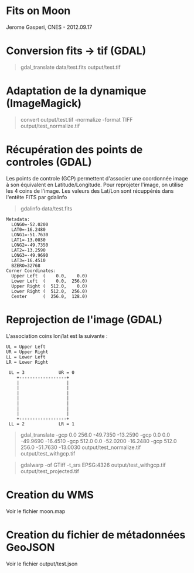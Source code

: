 # Fits on Moon #

Jerome Gasperi, CNES - 2012.09.17

# Conversion fits -> tif (GDAL) #
> gdal_translate data/test.fits output/test.tif

# Adaptation de la dynamique (ImageMagick) #
> convert output/test.tif -normalize -format TIFF output/test_normalize.tif

# Récupération des points de controles (GDAL) #
Les points de controle (GCP) permettent d'associer une coordonnée image à son équivalent en Latitude/Longitude. Pour reprojeter l'image, on utilise les 4 coins de l'image. Les valeurs des Lat/Lon sont récuppérés dans l'entête FITS par gdalinfo

> gdalinfo data/test.fits

    Metadata:
      LONG0=-52.0200
      LAT0=-16.2480
      LONG1=-51.7630
      LAT1=-13.0030
      LONG2=-49.7350
      LAT2=-13.2590
      LONG3=-49.9690
      LAT3=-16.4510
      BZERO=32768
    Corner Coordinates:
      Upper Left  (    0.0,    0.0)
      Lower Left  (    0.0,  256.0)
      Upper Right (  512.0,    0.0)
      Lower Right (  512.0,  256.0)
      Center      (  256.0,  128.0)

# Reprojection de l'image (GDAL) #
L'association coins lon/lat est la suivante :

    UL = Upper Left
    UR = Upper Right
    LL = Lower Left
    LR = Lower Right

     UL = 3             UR = 0
        +------------------+
        |                  |
        |                  |
        |                  |
        |                  |
        |                  |
        |                  |
        |                  |
        +------------------+
     LL = 2             LR = 1

> gdal_translate -gcp 0.0 256.0 -49.7350 -13.2590  -gcp 0.0 0.0 -49.9690 -16.4510 -gcp 512.0 0.0 -52.0200 -16.2480 -gcp 512.0 256.0 -51.7630 -13.0030 output/test_normalize.tif output/test_withgcp.tif

> gdalwarp -of GTiff -t_srs EPSG:4326 output/test_withgcp.tif output/test_projected.tif

# Creation du WMS #
Voir le fichier moon.map

# Creation du fichier de métadonnées GeoJSON #
Voir le fichier output/test.json


